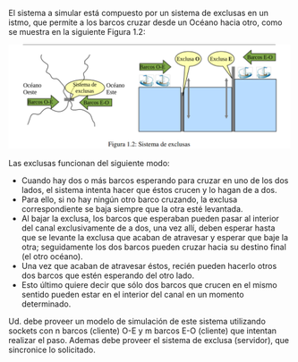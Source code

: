 El sistema a simular está compuesto por un sistema de exclusas en un istmo, que permite a los
barcos cruzar desde un Océano hacia otro, como se muestra en la siguiente Figura 1.2:

![img.png](../../../resources/img.png)

Las exclusas funcionan del siguiente modo:

* Cuando hay dos o más barcos esperando para cruzar en uno de los dos lados, el sistema
intenta hacer que éstos crucen y lo hagan de a dos.
* Para ello, si no hay ningún otro barco cruzando, la exclusa correspondiente se baja siempre
que la otra esté levantada.
* Al bajar la exclusa, los barcos que esperaban pueden pasar al interior del canal exclusivamente
de a dos, una vez allí, deben esperar hasta que se levante la exclusa que acaban de atravesar y
esperar que baje la otra; seguidamente los dos barcos pueden cruzar hacia su destino final (el
otro océano).
* Una vez que acaban de atravesar éstos, recién pueden hacerlo otros dos barcos que estén
esperando del otro lado.
* Esto último quiere decir que sólo dos barcos que crucen en el mismo sentido pueden estar en
el interior del canal en un momento determinado.

Ud. debe proveer un modelo de simulación de este sistema utilizando sockets con n barcos (cliente)
O-E y m barcos E-O (cliente) que intentan realizar el paso. Ademas debe proveer el sistema de
exclusa (servidor), que sincronice lo solicitado.